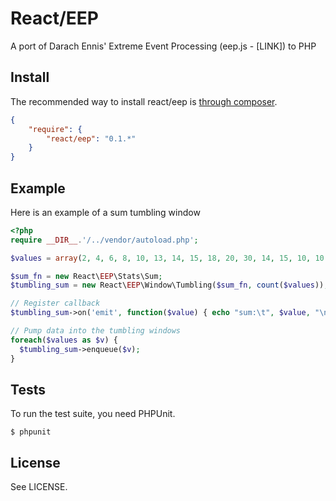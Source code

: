 # React/EEP

A port of Darach Ennis' Extreme Event Processing (eep.js - [LINK]) to PHP

## Install

The recommended way to install react/eep is [through composer](http://getcomposer.org).

```JSON
{
    "require": {
        "react/eep": "0.1.*"
    }
}
```

## Example

Here is an example of a sum tumbling window

```php
<?php
require __DIR__.'/../vendor/autoload.php';

$values = array(2, 4, 6, 8, 10, 13, 14, 15, 18, 20, 30, 14, 15, 10, 10, 9, 3);

$sum_fn = new React\EEP\Stats\Sum;
$tumbling_sum = new React\EEP\Window\Tumbling($sum_fn, count($values));

// Register callback
$tumbling_sum->on('emit', function($value) { echo "sum:\t", $value, "\n";});

// Pump data into the tumbling windows
foreach($values as $v) {
  $tumbling_sum->enqueue($v);
}

```

## Tests

To run the test suite, you need PHPUnit.

    $ phpunit

## License

See LICENSE.
